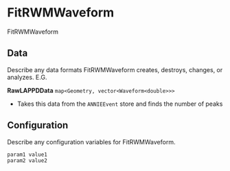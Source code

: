# FitRWMWaveform

FitRWMWaveform

## Data

Describe any data formats FitRWMWaveform creates, destroys, changes, or analyzes. E.G.

**RawLAPPDData** `map<Geometry, vector<Waveform<double>>>`
* Takes this data from the `ANNIEEvent` store and finds the number of peaks


## Configuration

Describe any configuration variables for FitRWMWaveform.

```
param1 value1
param2 value2
```
